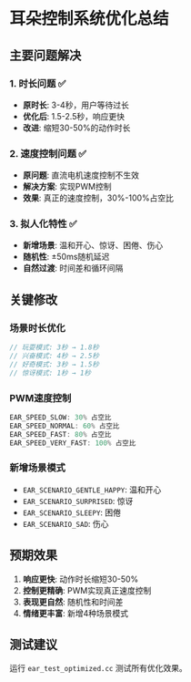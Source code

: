 # 耳朵控制系统优化总结

## 主要问题解决

### 1. 时长问题 ✅
- **原时长**: 3-4秒，用户等待过长
- **优化后**: 1.5-2.5秒，响应更快
- **改进**: 缩短30-50%的动作时长

### 2. 速度控制问题 ✅  
- **原问题**: 直流电机速度控制不生效
- **解决方案**: 实现PWM控制
- **效果**: 真正的速度控制，30%-100%占空比

### 3. 拟人化特性 ✅
- **新增场景**: 温和开心、惊讶、困倦、伤心
- **随机性**: ±50ms随机延迟
- **自然过渡**: 时间差和循环间隔

## 关键修改

### 场景时长优化
```cpp
// 玩耍模式: 3秒 → 1.8秒
// 兴奋模式: 4秒 → 2.5秒  
// 好奇模式: 3秒 → 1.5秒
// 惊讶模式: 1秒 → 1秒
```

### PWM速度控制
```cpp
EAR_SPEED_SLOW: 30% 占空比
EAR_SPEED_NORMAL: 60% 占空比
EAR_SPEED_FAST: 80% 占空比
EAR_SPEED_VERY_FAST: 100% 占空比
```

### 新增场景模式
- `EAR_SCENARIO_GENTLE_HAPPY`: 温和开心
- `EAR_SCENARIO_SURPRISED`: 惊讶
- `EAR_SCENARIO_SLEEPY`: 困倦
- `EAR_SCENARIO_SAD`: 伤心

## 预期效果

1. **响应更快**: 动作时长缩短30-50%
2. **控制更精确**: PWM实现真正速度控制
3. **表现更自然**: 随机性和时间差
4. **情绪更丰富**: 新增4种场景模式

## 测试建议

运行 `ear_test_optimized.cc` 测试所有优化效果。
